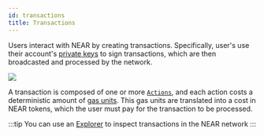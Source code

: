 ```yaml
---
id: transactions
title: Transactions
---
```


Users interact with NEAR by creating transactions. Specifically, user's use their account's [private keys](./access-keys.md) to sign transactions, which are then broadcasted and processed by the network.

![](@site/static/docs/assets/welcome-pages/data-lake.png)

A transaction is composed of one or more [`Actions`](./transaction-anatomy.md), and each action costs a deterministic amount of [gas units](./gas.md). This gas units are translated into a cost in NEAR tokens, which the user must pay for the transaction to be processed.

:::tip
You can use an <a href="https://nearblocks.io/">Explorer</a> to inspect transactions in the NEAR network
:::